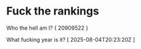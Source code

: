 # Fuck the rankings

Who the hell am I?
{ 20909522 }

What fucking year is it?
[ 2025-08-04T20:23:20Z ]

